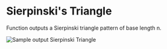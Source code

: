# Sierpinski's Triangle
Function outputs a Sierpinski triangle pattern of base length n.

![Sample output Sierpinski Triangle](https://github.com/j-seal/firstJuliaFunction/blob/master/screenshot_REPL.png)
